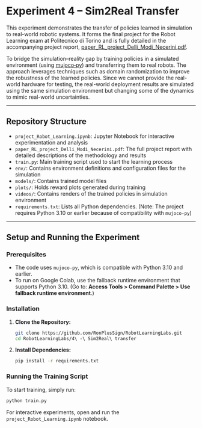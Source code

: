 # Experiment 4 – Sim2Real Transfer

This experiment demonstrates the transfer of policies learned in simulation to real-world robotic systems. It forms the final project for the Robot Learning exam at Politecnico di Torino and is fully detailed in the accompanying project report, [paper_RL_project_Delli_Modi_Necerini.pdf](paper_RL_project_Delli_Modi_Necerini.pdf).

To bridge the simulation–reality gap by training policies in a simulated environment (using [mujoco‑py](https://github.com/openai/mujoco-py)) and transferring them to real robots. The approach leverages techniques such as domain randomization to improve the robustness of the learned policies.
Since we cannot provide the real-world hardware for testing, the real-world deployment results are simulated using the same simulation environment but changing some of the dynamics to mimic real-world uncertainties.

---

## Repository Structure

- `project_Robot_Learning.ipynb`: Jupyter Notebook for interactive experimentation and analysis
- `paper_RL_project_Delli_Modi_Necerini.pdf`: The full project report with detailed descriptions of the methodology and results
- `train.py`: Main training script used to start the learning process
- `env/`: Contains environment definitions and configuration files for the simulation
- `models/`: Contains trained model files
- `plots/`: Holds reward plots generated during training
- `videos/`: Contains renders of the trained policies in simulation environment
- `requirements.txt`: Lists all Python dependencies. (Note: The project requires Python 3.10 or earlier because of compatibility with `mujoco-py`)

---

## Setup and Running the Experiment

### Prerequisites

- The code uses `mujoco-py`, which is compatible with Python 3.10 and earlier.  
- To run on Google Colab, use the fallback runtime environment that supports Python 3.10. (Go to: **Access Tools > Command Palette > Use fallback runtime environment**.)

### Installation

1. **Clone the Repository:**
   ```bash
   git clone https://github.com/RonPlusSign/RobotLearningLabs.git
   cd RobotLearningLabs/4\ -\ Sim2Real\ transfer
   ```

2. **Install Dependencies:**
   ```bash
   pip install -r requirements.txt
   ```

### Running the Training Script

To start training, simply run:
```bash
python train.py
```

For interactive experiments, open and run the `project_Robot_Learning.ipynb` notebook.